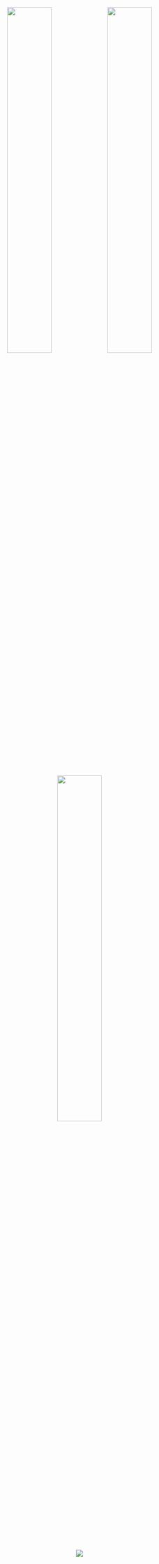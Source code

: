 <div align="center">
        <img width="45%" src="https://github-readme-stats.vercel.app/api?username=dolutattoo&show_icons=true&theme=react&count_private=true&include_all_commits=true"/>
        <img width="45%" src="https://github-readme-stats.vercel.app/api/top-langs/?username=dolutattoo&show_icons=true&layout=compact&theme=react"/>
        <img width="45%" src="https://github-readme-stats.vercel.app/api/pin/?username=dolutattoo&theme=react&repo=DoluMappingTool"/>
  <p><a href="https://discord.gg/overextended">
      <img src="https://img.shields.io/discord/617267506440175616?style=for-the-badge&logo=discord&labelColor=7289da&logoColor=white&color=2c2f33&label=Discord"/>
  </a></p>
</div>

